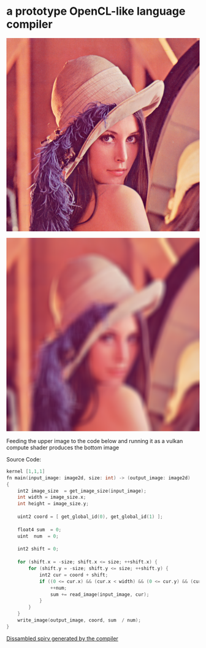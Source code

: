 # a prototype OpenCL-like language compiler


![alt text](images/lenna_before.png)

![alt text](images/lenna_after.png)

Feeding the upper image to the code below and running it as a vulkan compute shader produces the bottom image

Source Code:
```c
kernel [1,1,1]
fn main(input_image: image2d, size: int) -> (output_image: image2d)
{ 
    int2 image_size  = get_image_size(input_image);
    int width = image_size.x;
    int height = image_size.y;

    uint2 coord = [ get_global_id(0), get_global_id(1) ];

    float4 sum  = 0;
    uint  num  = 0;

    int2 shift = 0;

    for (shift.x = -size; shift.x <= size; ++shift.x) {
        for (shift.y = -size; shift.y <= size; ++shift.y) {
            int2 cur = coord + shift;
            if ((0 <= cur.x) && (cur.x < width) && (0 <= cur.y) && (cur.y < height)) {
                ++num;
                sum += read_image(input_image, cur);
            }
        }
    }
    write_image(output_image, coord, sum  / num);
}
```
[Dissambled spirv generated by the compiler](lang.s)